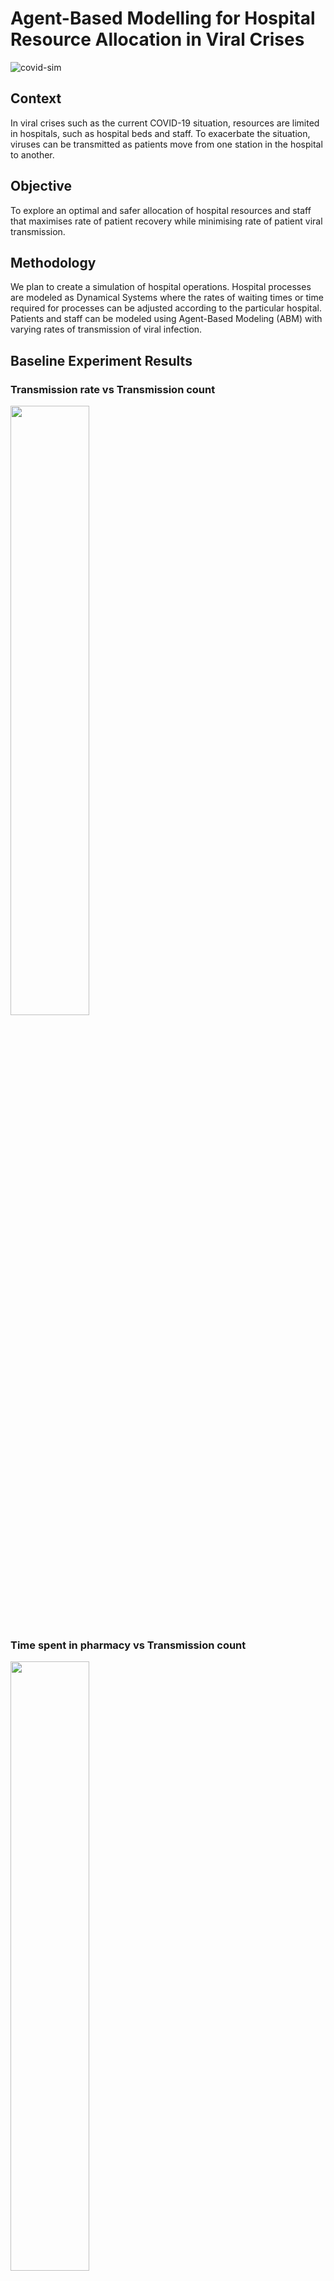 # Agent-Based Modelling for Hospital Resource Allocation in Viral Crises

![covid-sim](https://user-images.githubusercontent.com/27071473/77758306-b0e89480-706d-11ea-9732-68febe6f47e7.png)

## Context

In viral crises such as the current COVID-19 situation, resources are limited in hospitals, such as hospital beds and staff. To exacerbate the situation, viruses can be transmitted as patients move from one station in the hospital to another.

## Objective

To explore an optimal and safer allocation of hospital resources and staff that maximises rate of patient recovery while minimising rate of patient viral transmission.

## Methodology

We plan to create a simulation of hospital operations. Hospital processes are modeled as Dynamical Systems where the rates of waiting times or time required for processes can be adjusted according to the particular hospital. Patients and staff can be modeled using Agent-Based Modeling (ABM) with varying rates of transmission of viral infection.

## Baseline Experiment Results

### Transmission rate vs Transmission count

<img src="https://user-images.githubusercontent.com/27071473/77892667-8a14a300-72a5-11ea-8740-db65e91f0474.png" width="50%">

### Time spent in pharmacy vs Transmission count

<img src="https://user-images.githubusercontent.com/27071473/77892684-8ed95700-72a5-11ea-962f-0d010b04dd6f.png" width="50%">

### Time spent in waiting area vs Transmission count

<img src="https://user-images.githubusercontent.com/27071473/77892651-86811c00-72a5-11ea-8dd0-ccfdc28ad320.png" width="50%">

### Experiment Parameters
* Time spent in entrance: 10
* Time spent in pharmacy: 15
* Time spent in registration: 20
* Time spent in waiting area: 60
* Size of entrance: (20,10)
* Size of pharmacy: (8,8)
* Size of registration: (5,5)
* Size of waiting area: (10,10)
* Probability of patient arrival: 0.1
* Probability of infected patient arrival: 0.1
* Probability of transmission on contact: 0.1

### Experiment Hyperparameters
* No. of experiments per set of parameters: 100
* No. of epochs per experiment: 1000
